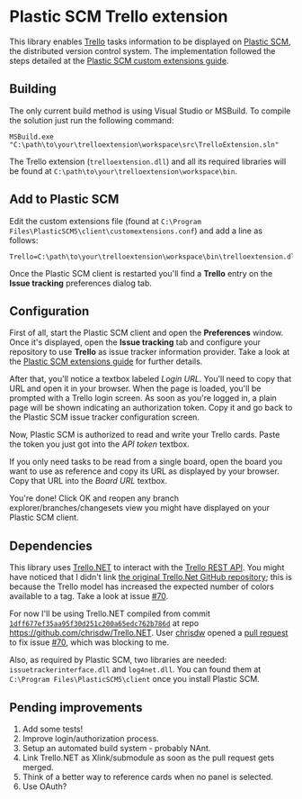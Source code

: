 # Plastic SCM Trello extension

This library enables [Trello](https://trello.com) tasks information to be displayed on [Plastic SCM](https://plasticscm.com), the distributed version control system. The implementation followed the steps detailed at the [Plastic SCM custom extensions guide](https://www.plasticscm.com/documentation/extensions/plastic-scm-version-control-task-and-issue-tracking-guide.shtml#WritingPlasticSCMcustomextensions).

## Building
The only current build method is using Visual Studio or MSBuild. To compile the solution just run the following command:
```
MSBuild.exe "C:\path\to\your\trelloextension\workspace\src\TrelloExtension.sln"
```
The Trello extension (`trelloextension.dll`) and all its required libraries will be found at `C:\path\to\your\trelloextension\workspace\bin`.

## Add to Plastic SCM
Edit the custom extensions file (found at `C:\Program Files\PlasticSCM5\client\customextensions.conf`) and add a line as follows:
```
Trello=C:\path\to\your\trelloextension\workspace\bin\trelloextension.dll
```
Once the Plastic SCM client is restarted you'll find a __Trello__ entry on the __Issue tracking__ preferences dialog tab.

## Configuration
First of all, start the Plastic SCM client and open the __Preferences__ window. Once it's displayed, open the __Issue tracking__ tab and configure your repository to use __Trello__ as issue tracker information provider. Take a look at the [Plastic SCM extensions guide](https://www.plasticscm.com/documentation/extensions/plastic-scm-version-control-task-and-issue-tracking-guide.shtml) for further details.

After that, you'll notice a textbox labeled _Login URL_. You'll need to copy that URL and open it in your browser. When the page is loaded, you'll be prompted with a Trello login screen. As soon as you're logged in, a plain page will be shown indicating an authorization token. Copy it and go back to the Plastic SCM issue tracker configuration screen.

Now, Plastic SCM is authorized to read and write your Trello cards. Paste the token you just got into the _API token_ textbox.

If you only need tasks to be read from a single board, open the board you want to use as reference and copy its URL as displayed by your browser. Copy that URL into the _Board URL_ textbox.

You're done! Click OK and reopen any branch explorer/branches/changesets view you might have displayed on your Plastic SCM client.

## Dependencies
This library uses [Trello.NET](https://github.com/chrisdw/Trello.NET/) to interact with the [Trello REST API](https://developers.trello.com/advanced-reference/). You might have noticed that I didn't link [the original Trello.Net GitHub repository](https://github.com/dillenmeister/Trello.NET); this is because the Trello model has increased the expected number of colors available to a tag. Take a look at issue [#70](https://github.com/dillenmeister/Trello.NET/issues/70).

For now I'll be using Trello.NET compiled from commit [`1dff677ef35aa95f30d251c200a65edc762b786d`](https://github.com/chrisdw/Trello.NET/commit/1dff677ef35aa95f30d251c200a65edc762b786d) at repo https://github.com/chrisdw/Trello.NET. User [chrisdw](https://github.com/chrisdw) opened a [pull request](https://github.com/dillenmeister/Trello.NET/pull/58) to fix issue [#70](https://github.com/dillenmeister/Trello.NET/issues/70), which was blocking to me.

Also, as required by Plastic SCM, two libraries are needed: `issuetrackerinterface.dll` and `log4net.dll`. You can found them at `C:\Program Files\PlasticSCM5\client` once you install Plastic SCM.

## Pending improvements
1. Add some tests!
2. Improve login/authorization process.
3. Setup an automated build system - probably NAnt.
4. Link Trello.NET as Xlink/submodule as soon as the pull request gets merged.
5. Think of a better way to reference cards when no panel is selected.
6. Use OAuth?
